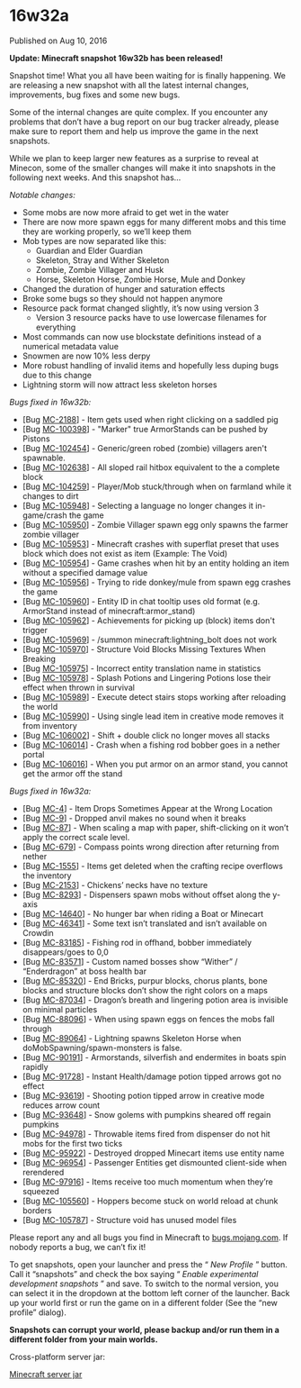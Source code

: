 # 16w32a
Published on Aug 10, 2016

**Update: Minecraft snapshot 16w32b has been released!**

Snapshot time! What you all have been waiting for is finally happening. We are
releasing a new snapshot with all the latest internal changes, improvements,
bug fixes and some new bugs.

Some of the internal changes are quite complex. If you encounter any problems
that don’t have a bug report on our bug tracker already, please make sure to
report them and help us improve the game in the next snapshots.

While we plan to keep larger new features as a surprise to reveal at Minecon,
some of the smaller changes will make it into snapshots in the following next
weeks. And this snapshot has…

_Notable changes:_

  * Some mobs are now more afraid to get wet in the water
  * There are now more spawn eggs for many different mobs and this time they are working properly, so we’ll keep them
  * Mob types are now separated like this: 
    * Guardian and Elder Guardian
    * Skeleton, Stray and Wither Skeleton
    * Zombie, Zombie Villager and Husk
    * Horse, Skeleton Horse, Zombie Horse, Mule and Donkey
  * Changed the duration of hunger and saturation effects
  * Broke some bugs so they should not happen anymore
  * Resource pack format changed slightly, it’s now using version 3 
    * Version 3 resource packs have to use lowercase filenames for everything
  * Most commands can now use blockstate definitions instead of a numerical metadata value
  * Snowmen are now 10% less derpy
  * More robust handling of invalid items and hopefully less duping bugs due to this change
  * Lightning storm will now attract less skeleton horses

_Bugs fixed in 16w32b:_

  * [Bug [MC-2188](https://bugs.mojang.com/browse/MC-2188)] - Item gets used when right clicking on a saddled pig
  * [Bug [MC-100398](https://bugs.mojang.com/browse/MC-100398)] - "Marker" true ArmorStands can be pushed by Pistons
  * [Bug [MC-102454](https://bugs.mojang.com/browse/MC-102454)] - Generic/green robed (zombie) villagers aren't spawnable.
  * [Bug [MC-102638](https://bugs.mojang.com/browse/MC-102638)] - All sloped rail hitbox equivalent to the a complete block
  * [Bug [MC-104259](https://bugs.mojang.com/browse/MC-104259)] - Player/Mob stuck/through when on farmland while it changes to dirt
  * [Bug [MC-105948](https://bugs.mojang.com/browse/MC-105948)] - Selecting a language no longer changes it in-game/crash the game
  * [Bug [MC-105950](https://bugs.mojang.com/browse/MC-105950)] - Zombie Villager spawn egg only spawns the farmer zombie villager
  * [Bug [MC-105953](https://bugs.mojang.com/browse/MC-105953)] - Minecraft crashes with superflat preset that uses block which does not exist as item (Example: The Void)
  * [Bug [MC-105954](https://bugs.mojang.com/browse/MC-105954)] - Game crashes when hit by an entity holding an item without a specified damage value
  * [Bug [MC-105956](https://bugs.mojang.com/browse/MC-105956)] - Trying to ride donkey/mule from spawn egg crashes the game
  * [Bug [MC-105960](https://bugs.mojang.com/browse/MC-105960)] - Entity ID in chat tooltip uses old format (e.g. ArmorStand instead of minecraft:armor_stand)
  * [Bug [MC-105962](https://bugs.mojang.com/browse/MC-105962)] - Achievements for picking up (block) items don't trigger
  * [Bug [MC-105969](https://bugs.mojang.com/browse/MC-105969)] - /summon minecraft:lightning_bolt does not work
  * [Bug [MC-105970](https://bugs.mojang.com/browse/MC-105970)] - Structure Void Blocks Missing Textures When Breaking
  * [Bug [MC-105975](https://bugs.mojang.com/browse/MC-105975)] - Incorrect entity translation name in statistics
  * [Bug [MC-105978](https://bugs.mojang.com/browse/MC-105978)] - Splash Potions and Lingering Potions lose their effect when thrown in survival
  * [Bug [MC-105989](https://bugs.mojang.com/browse/MC-105989)] - Execute detect stairs stops working after reloading the world
  * [Bug [MC-105990](https://bugs.mojang.com/browse/MC-105990)] - Using single lead item in creative mode removes it from inventory
  * [Bug [MC-106002](https://bugs.mojang.com/browse/MC-106002)] - Shift + double click no longer moves all stacks
  * [Bug [MC-106014](https://bugs.mojang.com/browse/MC-106014)] - Crash when a fishing rod bobber goes in a nether portal
  * [Bug [MC-106016](https://bugs.mojang.com/browse/MC-106016)] - When you put armor on an armor stand, you cannot get the armor off the stand

_Bugs fixed in 16w32a:_

  * [Bug [MC-4](https://bugs.mojang.com/browse/MC-4)] - Item Drops Sometimes Appear at the Wrong Location
  * [Bug [MC-9](https://bugs.mojang.com/browse/MC-9)] - Dropped anvil makes no sound when it breaks
  * [Bug [MC-87](https://bugs.mojang.com/browse/MC-87)] - When scaling a map with paper, shift-clicking on it won’t apply the correct scale level.
  * [Bug [MC-679](https://bugs.mojang.com/browse/MC-679)] - Compass points wrong direction after returning from nether
  * [Bug [MC-1555](https://bugs.mojang.com/browse/MC-1555)] - Items get deleted when the crafting recipe overflows the inventory
  * [Bug [MC-2153](https://bugs.mojang.com/browse/MC-2153)] - Chickens’ necks have no texture
  * [Bug [MC-8293](https://bugs.mojang.com/browse/MC-8293)] - Dispensers spawn mobs without offset along the y-axis
  * [Bug [MC-14640](https://bugs.mojang.com/browse/MC-14640)] - No hunger bar when riding a Boat or Minecart
  * [Bug [MC-46341](https://bugs.mojang.com/browse/MC-46341)] - Some text isn’t translated and isn’t available on Crowdin
  * [Bug [MC-83185](https://bugs.mojang.com/browse/MC-83185)] - Fishing rod in offhand, bobber immediately disappears/goes to 0,0
  * [Bug [MC-83571](https://bugs.mojang.com/browse/MC-83571)] - Custom named bosses show “Wither” / “Enderdragon” at boss health bar
  * [Bug [MC-85320](https://bugs.mojang.com/browse/MC-85320)] - End Bricks, purpur blocks, chorus plants, bone blocks and structure blocks don’t show the right colors on a maps
  * [Bug [MC-87034](https://bugs.mojang.com/browse/MC-87034)] - Dragon’s breath and lingering potion area is invisible on minimal particles
  * [Bug [MC-88096](https://bugs.mojang.com/browse/MC-88096)] - When using spawn eggs on fences the mobs fall through
  * [Bug [MC-89064](https://bugs.mojang.com/browse/MC-89064)] - Lightning spawns Skeleton Horse when doMobSpawning/spawn-monsters is false.
  * [Bug [MC-90191](https://bugs.mojang.com/browse/MC-90191)] - Armorstands, silverfish and endermites in boats spin rapidly
  * [Bug [MC-91728](https://bugs.mojang.com/browse/MC-91728)] - Instant Health/damage potion tipped arrows got no effect
  * [Bug [MC-93619](https://bugs.mojang.com/browse/MC-93619)] - Shooting potion tipped arrow in creative mode reduces arrow count
  * [Bug [MC-93648](https://bugs.mojang.com/browse/MC-93648)] - Snow golems with pumpkins sheared off regain pumpkins
  * [Bug [MC-94978](https://bugs.mojang.com/browse/MC-94978)] - Throwable items fired from dispenser do not hit mobs for the first two ticks
  * [Bug [MC-95922](https://bugs.mojang.com/browse/MC-95922)] - Destroyed dropped Minecart items use entity name
  * [Bug [MC-96954](https://bugs.mojang.com/browse/MC-96954)] - Passenger Entities get dismounted client-side when rerendered
  * [Bug [MC-97916](https://bugs.mojang.com/browse/MC-97916)] - Items receive too much momentum when they’re squeezed
  * [Bug [MC-105560](https://bugs.mojang.com/browse/MC-105560)] - Hoppers become stuck on world reload at chunk borders
  * [Bug [MC-105787](https://bugs.mojang.com/browse/MC-105787)] - Structure void has unused model files

Please report any and all bugs you find in Minecraft to
[bugs.mojang.com](https://bugs.mojang.com). If nobody reports a bug, we can’t
fix it!

To get snapshots, open your launcher and press the “ _New Profile_ ” button.
Call it “snapshots” and check the box saying “ _Enable experimental
development snapshots_ ” and save. To switch to the normal version, you can
select it in the dropdown at the bottom left corner of the launcher. Back up
your world first or run the game on in a different folder (See the “new
profile” dialog).

**Snapshots can corrupt your world, please backup and/or run them in a
different folder from your main worlds.**

Cross-platform server jar:

[Minecraft server
jar](https://launcher.mojang.com/mc/game/16w32b/server/b912ff1468e93003f36cda32db5d70133b517f97/server.jar)


